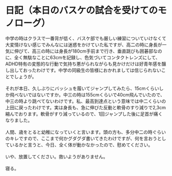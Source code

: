 # 日記（本日のバスケの試合を受けてのモノローグ）
中学の時はクラスで一番背が低く、バスケ部でも厳しい練習についていけなくて大変情けない感じでみんなには迷惑をかけていた私ですが、高二の時に身長が一気に伸びて、高三の時には身長が180cm手前まで行き、垂直跳びも囲碁部なのに、全く無駄なことに63cmを記録し、色気づいてコンタクトレンズにして、ADHD特有の変態的な行動で気持ち悪がられながらも見かけだけは好青年感を醸し出しておったわけです。中学の同級生の皆様におかれましては信じられないことでしょうが。<br />
<br />
それが本日、久しぶりにバッシュを履いてジャンプしてみたら、15cmくらいしか飛べないではないですか。中三の時は155cmくらいで40cm飛んでいたので、中三の時より跳べてないわけです。私、最高到達点という意味では中二くらいの上田に戻ったわけです。実は身長も、急に伸びた反動と軟骨のすり減りで2,3cm縮んでおります。軟骨がすり減っているので、1回ジャンプした後に足首が痛くなりました。<br />
<br />
人間、歳をとると幼稚になっていくと言います。頭の方も、多分中二の時ぐらいのキレですので、ここまで何かグダグダ書いてきたわけですが、何を言おうとしているかと言うと、今日、全く体が動かなかったので、慰めてください。<br />
<br />
いや、放置してください。救いようがありません。<br />
<br />
寝る。<br />

